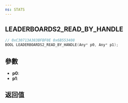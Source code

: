 ```yaml
---
ns: STATS
---
```

## LEADERBOARDS2_READ_BY_HANDLE

```c
// 0xC30713A383BFBF0E 0x6B553408
BOOL LEADERBOARDS2_READ_BY_HANDLE(Any* p0, Any* p1);
```


## 參數
* **p0**: 
* **p1**: 

## 返回值
